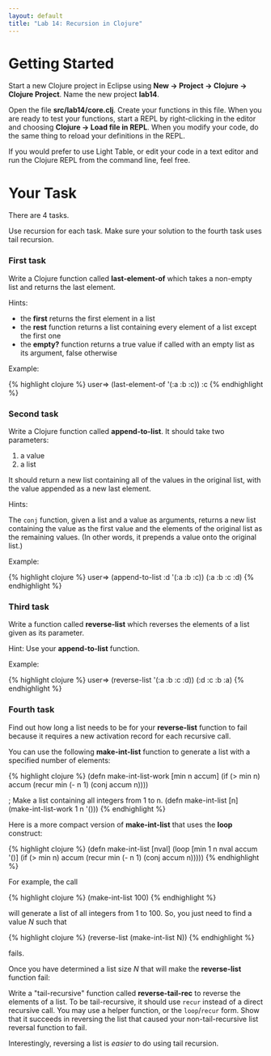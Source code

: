 ```yaml
---
layout: default
title: "Lab 14: Recursion in Clojure"
---
```


Getting Started
===============

Start a new Clojure project in Eclipse using **New &rarr; Project &rarr; Clojure &rarr; Clojure Project**.  Name the new project **lab14**.

Open the file **src/lab14/core.clj**.  Create your functions in this file.  When you are ready to test your functions, start a REPL by right-clicking in the editor and choosing **Clojure &rarr; Load file in REPL**.  When you modify your code, do the same thing to reload your definitions in the REPL.

If you would prefer to use Light Table, or edit your code in a text editor and run the Clojure REPL from the command line, feel free.

Your Task
=========

There are 4 tasks.

Use recursion for each task.  Make sure your solution to the fourth task uses tail recursion.

### First task

Write a Clojure function called **last-element-of** which takes a non-empty list and returns the last element.

Hints:

-   the **first** returns the first element in a list
-   the **rest** function returns a list containing every element of a list except the first one
-   the **empty?** function returns a true value if called with an empty list as its argument, false otherwise

Example:

{% highlight clojure %}
user=> (last-element-of '(:a :b :c))
:c
{% endhighlight %}

### Second task

Write a Clojure function called **append-to-list**. It should take two parameters:

1.  a value
2.  a list

It should return a new list containing all of the values in the original list, with the value appended as a new last element.

Hints:

The `conj` function, given a list and a value as arguments, returns a new list containing the value as the first value and the elements of the original list as the remaining values.  (In other words, it prepends a value onto the original list.)

Example:

{% highlight clojure %}
user=> (append-to-list :d '(:a :b :c))
(:a :b :c :d)
{% endhighlight %}

### Third task

Write a function called **reverse-list** which reverses the elements of a list given as its parameter.

Hint: Use your **append-to-list** function.

Example:

{% highlight clojure %}
user=> (reverse-list '(:a :b :c :d))
(:d :c :b :a)
{% endhighlight %}

### Fourth task

Find out how long a list needs to be for your **reverse-list** function to fail because it requires a new activation record for each recursive call.

You can use the following **make-int-list** function to generate a list with a specified number of elements:

{% highlight clojure %}
(defn make-int-list-work [min n accum]
  (if (> min n)
      accum
      (recur min (- n 1) (conj accum n))))

; Make a list containing all integers from 1 to n.
(defn make-int-list [n]
  (make-int-list-work 1 n '()))
{% endhighlight %}

Here is a more compact version of **make-int-list** that uses the **loop** construct:

{% highlight clojure %}
(defn make-int-list [nval]
  (loop [min 1
         n nval
         accum '()]
    (if (> min n)
      accum
      (recur min (- n 1) (conj accum n)))))
{% endhighlight %}

For example, the call

{% highlight clojure %}
(make-int-list 100)
{% endhighlight %}

will generate a list of all integers from 1 to 100. So, you just need to find a value *N* such that

{% highlight clojure %}
(reverse-list (make-int-list N))
{% endhighlight %}

fails.

Once you have determined a list size *N* that will make the **reverse-list** function fail:

Write a "tail-recursive" function called **reverse-tail-rec** to reverse the elements of a list.  To be tail-recursive, it should use `recur` instead of a direct recursive call.  You may use a helper function, or the `loop`/`recur` form.  Show that it succeeds in reversing the list that caused your non-tail-recursive list reversal function to fail.

Interestingly, reversing a list is *easier* to do using tail recursion.
